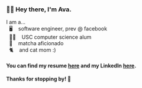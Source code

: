 ### 👋🏼  Hey there, I'm Ava.
I am a...  
&nbsp; 🖥 &nbsp;&nbsp; software engineer, prev @ facebook  
&nbsp; ✌🏼 &nbsp;&nbsp; USC computer science alum  
&nbsp; 🍵 &nbsp;&nbsp; matcha aficionado  
&nbsp; 🐈 &nbsp;&nbsp; and cat mom :)

#### You can find my resume [here](https://docs.google.com/document/d/1iLNdr0FndUDzuMyoKZS7PY0cRIwsFQ0dLvx5WRHrp6s/edit?usp=sharing) and my LinkedIn [here](https://www.linkedin.com/in/ava-delacruz/).

#### Thanks for stopping by! 🥰
